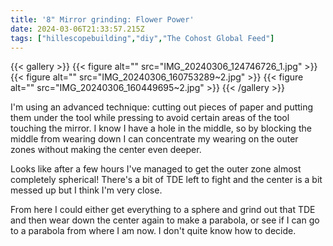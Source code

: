```yaml
---
title: '8" Mirror grinding: Flower Power'
date: 2024-03-06T21:33:57.215Z
tags: ["hillescopebuilding","diy","The Cohost Global Feed"]
---
```

{{< gallery >}}
{{< figure alt="" src="IMG_20240306_124746726_1.jpg" >}}
{{< figure alt="" src="IMG_20240306_160753289~2.jpg" >}}
{{< figure alt="" src="IMG_20240306_160449695~2.jpg" >}}
{{< /gallery >}}

I'm using an advanced technique: cutting out pieces of paper and putting them under the tool while pressing to avoid certain areas of the tool touching the mirror. I know I have a hole in the middle, so by blocking the middle from wearing down I can concentrate my wearing on the outer zones without making the center even deeper.

Looks like after a few hours I've managed to get the outer zone almost completely spherical! There's a bit of TDE left to fight and the center is a bit messed up but I think I'm very close.

From here I could either get everything to a sphere and grind out that TDE and then wear down the center again to make a parabola, or see if I can go to a parabola from where I am now. I don't quite know how to decide.

